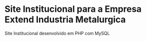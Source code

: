 # Site Institucional para a Empresa Extend Industria Metalurgica
Site Institucional desenvolvido em PHP com MySQL 

